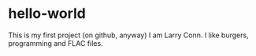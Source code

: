 # hello-world
This is my first project (on github, anyway)
I am Larry Conn. I like burgers, programming and FLAC files.
